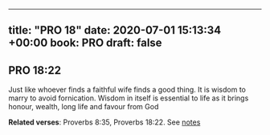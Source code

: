 
---
title: "PRO 18"
date: 2020-07-01 15:13:34 +00:00
book: PRO
draft: false
---

## PRO 18:22

Just like whoever finds a faithful wife finds a good thing. It is wisdom to marry to avoid fornication. Wisdom in itself is essential to life as it brings honour, wealth, long life and favour from God

**Related verses**: Proverbs 8:35, Proverbs 18:22. See [notes](https://my.bible.com/notes/3464163038411350545)

